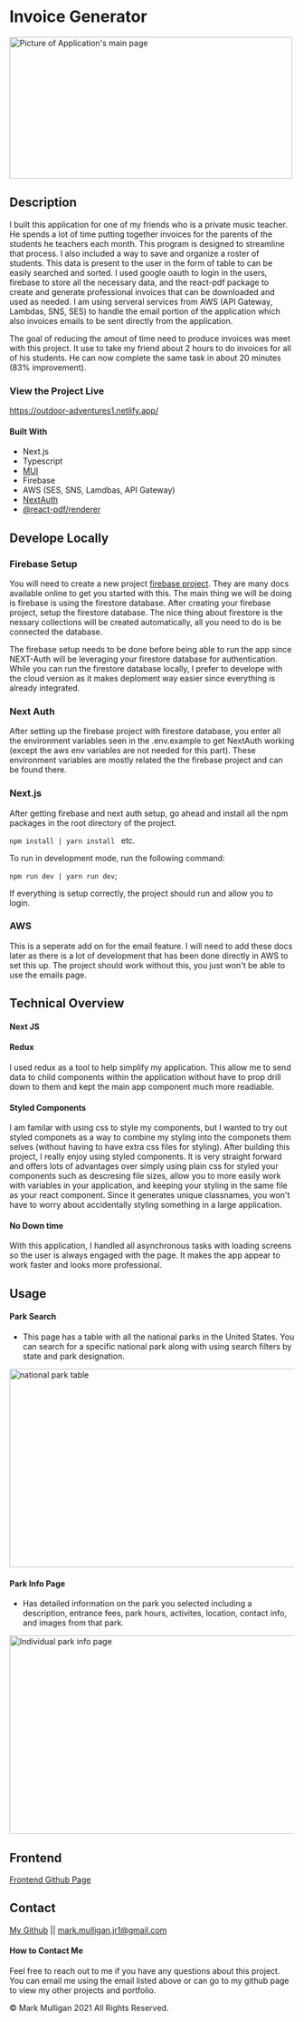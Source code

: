 # Invoice Generator

<img src="./readmeImages/appOverview.jpg" alt="Picture of Application's main page" width="500px" height="250px">

## Description

I built this application for one of my friends who is a private music teacher. He spends a lot of time putting together invoices for the parents of the students he teachers each month. This program is designed to streamline that process. I also included a way to save and organize a roster of students. This data is present to the user in the form of table to can be easily searched and sorted. I used google oauth to login in the users, firebase to store all the necessary data, and the react-pdf package to create and generate professional invoices that can be downloaded and used as needed. I am using serveral services from AWS (API Gateway, Lambdas, SNS, SES) to handle the email portion of the application which also invoices emails to be sent directly from the application.

The goal of reducing the amout of time need to produce invoices was meet with this project. It use to take my friend about 2 hours to do invoices for all of his students. He can now complete the same task in about 20 minutes (83% improvement).

### View the Project Live <br>

https://outdoor-adventures1.netlify.app/

#### Built With

- Next.js
- Typescript
- [MUI](https://mui.com/)
- Firebase
- AWS (SES, SNS, Lamdbas, API Gateway)
- [NextAuth](https://next-auth.js.org/)
- [@react-pdf/renderer](https://www.npmjs.com/package/@react-pdf/renderer)

## Develope Locally

### Firebase Setup

You will need to create a new project [firebase project](https://firebase.google.com/). They are many docs available online to get you started with this. The main thing we will be doing is firebase is using the firestore database. After creating your firebase project, setup the firestore database. The nice thing about firestore is the nessary collections will be created automatically, all you need to do is be connected the database.

The firebase setup needs to be done before being able to run the app since NEXT-Auth will be leveraging your firestore database for authentication. While you can run the firestore database locally, I prefer to develope with the cloud version as it makes deploment way easier since everything is already integrated.

### Next Auth

After setting up the firebase project with firestore database, you enter all the environment variables seen in the .env.example to get NextAuth working (except the aws env variables are not needed for this part). These environment variables are mostly related the the firebase project and can be found there.

### Next.js

After getting firebase and next auth setup, go ahead and install all the npm packages in the root directory of the project.

`npm install | yarn install ` etc.

To run in development mode, run the following command:

`npm run dev | yarn run dev`;

If everything is setup correctly, the project should run and allow you to login.

### AWS

This is a seperate add on for the email feature. I will need to add these docs later as there is a lot of development that has been done directly in AWS to set this up. The project should work without this, you just won't be able to use the emails page.

## Technical Overview

#### Next JS

#### Redux

I used redux as a tool to help simplify my application. This allow me to send data to child components within the application without have to prop drill down to them and kept the main app component much more readiable.

#### Styled Components

I am familar with using css to style my components, but I wanted to try out styled componets as a way to combine my styling into the componets them selves (without having to have extra css files for styling). After building this project, I really enjoy using styled components. It is very straight forward and offers lots of advantages over simply using plain css for styled your components such as descresing file sizes, allow you to more easily work with variables in your application, and keeping your styling in the same file as your react component. Since it generates unique classnames, you won't have to worry about accidentally styling something in a large application.

#### No Down time

With this application, I handled all asynchronous tasks with loading screens so the user is always engaged with the page. It makes the app appear to work faster and looks more professional.

## Usage

#### Park Search

- This page has a table with all the national parks in the United States. You can search for a specific national park along with using search filters by state and park designation.

<img src="./readmeImages/appOverview.jpg" alt="national park table" width="650px" height="350px">

#### Park Info Page

- Has detailed information on the park you selected including a description, entrance fees, park hours, activites, location, contact info, and images from that park.

<img src="./readmeImages/parkDetail.jpg" alt="Individual park info page" width="650px" height="350px">

## Frontend

[Frontend Github Page](https://github.com/Mark-Mulligan/outdoor-adventures-frontend-v1.0)

## Contact

[My Github](https://github.com/Mark-Mulligan) || mark.mulligan.jr1@gmail.com

#### How to Contact Me

Feel free to reach out to me if you have any questions about this project. You can email me using the email listed above or can go to my github page to view my other projects and portfolio.

© Mark Mulligan 2021 All Rights Reserved.
